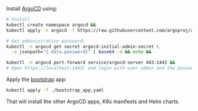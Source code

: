 Install [ArgoCD](https://argo-cd.readthedocs.io/en/stable/) using:

```sh
# Install
kubectl create namespace argocd &&
kubectl apply -n argocd -f https://raw.githubusercontent.com/argoproj/argo-cd/stable/manifests/install.yaml &&

# Get administrative password:
kubectl -n argocd get secret argocd-initial-admin-secret \
  -o jsonpath="{.data.password}" | base64 -d && echo &&

kubectl -n argocd port-forward service/argocd-server 443:1443 &&
# Open https://localhost:1443/ and login with user admin and the password above.
```

Apply the [bootstrap](./bootstrap_app.yaml) app:
```sh
kubectl apply -f ./bootstrap_app.yaml
```
That will install the other ArgoCD apps, K8s manifests and Helm charts.
